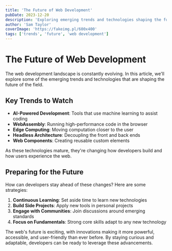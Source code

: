 ```yaml
---
title: 'The Future of Web Development'
pubDate: 2023-12-20
description: 'Exploring emerging trends and technologies shaping the future of web development.'
author: 'Sam Taylor'
coverImage: 'https://fakeimg.pl/600x400'
tags: ['trends', 'future', 'web development']
---
```


# The Future of Web Development

The web development landscape is constantly evolving. In this article, we'll explore some of the emerging trends and technologies that are shaping the future of the field.

## Key Trends to Watch

- **AI-Powered Development**: Tools that use machine learning to assist coding
- **WebAssembly**: Running high-performance code in the browser
- **Edge Computing**: Moving computation closer to the user
- **Headless Architecture**: Decoupling the front and back ends
- **Web Components**: Creating reusable custom elements

As these technologies mature, they're changing how developers build and how users experience the web.

## Preparing for the Future

How can developers stay ahead of these changes? Here are some strategies:

1. **Continuous Learning**: Set aside time to learn new technologies
2. **Build Side Projects**: Apply new tools in personal projects
3. **Engage with Communities**: Join discussions around emerging standards
4. **Focus on Fundamentals**: Strong core skills adapt to any new technology

The web's future is exciting, with innovations making it more powerful, accessible, and user-friendly than ever before. By staying curious and adaptable, developers can be ready to leverage these advancements.
